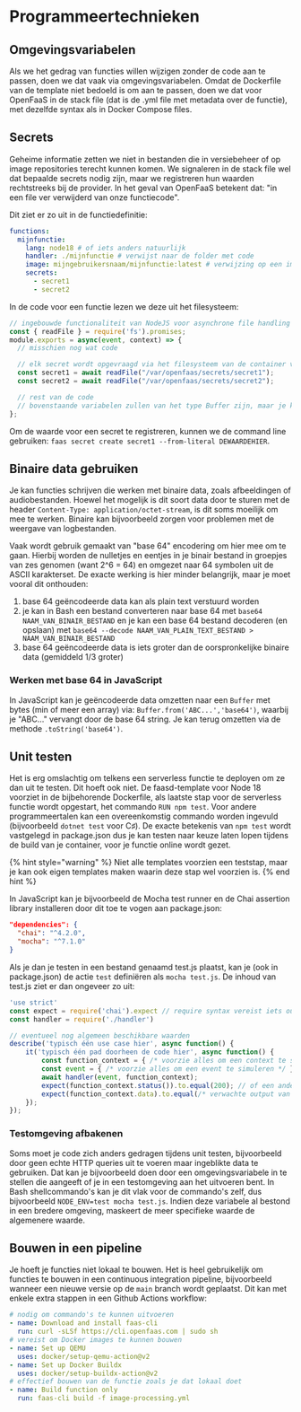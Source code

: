 # Programmeertechnieken

## Omgevingsvariabelen
Als we het gedrag van functies willen wijzigen zonder de code aan te passen, doen we dat vaak via omgevingsvariabelen. Omdat de Dockerfile van de template niet bedoeld is om aan te passen, doen we dat voor OpenFaaS in de stack file (dat is de .yml file met metadata over de functie), met dezelfde syntax als in Docker Compose files.

## Secrets
Geheime informatie zetten we niet in bestanden die in versiebeheer of op image repositories terecht kunnen komen. We signaleren in de stack file wel dat bepaalde secrets nodig zijn, maar we registreren hun waarden rechtstreeks bij de provider. In het geval van OpenFaaS betekent dat: "in een file ver verwijderd van onze functiecode".

Dit ziet er zo uit in de functiedefinitie:

```yaml
functions:
  mijnfunctie:
    lang: node18 # of iets anders natuurlijk
    handler: ./mijnfunctie # verwijst naar de folder met code
    image: mijngebruikersnaam/mijnfunctie:latest # verwijzing op een image repository
    secrets:
      - secret1
      - secret2
```

In de code voor een functie lezen we deze uit het filesysteem:

```javascript
// ingebouwde functionaliteit van NodeJS voor asynchrone file handling
const { readFile } = require('fs').promises;
module.exports = async(event, context) => {
  // misschien nog wat code

  // elk secret wordt opgevraagd via het filesysteem van de container van de functie
  const secret1 = await readFile("/var/openfaas/secrets/secret1");
  const secret2 = await readFile("/var/openfaas/secrets/secret2");

  // rest van de code
  // bovenstaande variabelen zullen van het type Buffer zijn, maar je kan ze omzetten naar strings via .toString()
};
```

Om de waarde voor een secret te registreren, kunnen we de command line gebruiken: `faas secret create secret1 --from-literal DEWAARDEHIER`.

## Binaire data gebruiken
Je kan functies schrijven die werken met binaire data, zoals afbeeldingen of audiobestanden.
Hoewel het mogelijk is dit soort data door te sturen met de header `Content-Type: application/octet-stream`, is dit soms moeilijk om mee te werken.
Binaire kan bijvoorbeeld zorgen voor problemen met de weergave van logbestanden.

Vaak wordt gebruik gemaakt van "base 64" encodering om hier mee om te gaan.
Hierbij worden de nulletjes en eentjes in je binair bestand in groepjes van zes genomen (want 2^6 = 64) en omgezet naar 64 symbolen uit de ASCII karakterset.
De exacte werking is hier minder belangrijk, maar je moet vooral dit onthouden:

1. base 64 geëncodeerde data kan als plain text verstuurd worden
2. je kan in Bash een bestand converteren naar base 64 met `base64 NAAM_VAN_BINAIR_BESTAND` en je kan een base 64 bestand decoderen (en opslaan) met `base64 --decode NAAM_VAN_PLAIN_TEXT_BESTAND > NAAM_VAN_BINAIR_BESTAND` 
3. base 64 geëncodeerde data is iets groter dan de oorspronkelijke binaire data (gemiddeld 1/3 groter)

### Werken met base 64 in JavaScript
In JavaScript kan je geëncodeerde data omzetten naar een `Buffer` met bytes (min of meer een array) via: `Buffer.from('ABC...','base64')`, waarbij je "ABC..." vervangt door de base 64 string.
Je kan terug omzetten via de methode `.toString('base64')`.

## Unit testen
Het is erg omslachtig om telkens een serverless functie te deployen om ze dan uit te testen.
Dit hoeft ook niet.
De faasd-template voor Node 18 voorziet in de bijbehorende Dockerfile, als laatste stap voor de serverless functie wordt opgestart, het commando `RUN npm test`.
Voor andere programmeertalen kan een overeenkomstig commando worden ingevuld (bijvoorbeeld `dotnet test` voor C♯).
De exacte betekenis van `npm test` wordt vastgelegd in package.json dus je kan testen naar keuze laten lopen tijdens de build van je container, voor je functie online wordt gezet.

{% hint style="warning" %}
Niet alle templates voorzien een teststap, maar je kan ook eigen templates maken waarin deze stap wel voorzien is.
{% end hint %}

In JavaScript kan je bijvoorbeeld de Mocha test runner en de Chai assertion library installeren door dit toe te vogen aan package.json:

```json
"dependencies": {
  "chai": "^4.2.0",
  "mocha": "^7.1.0"
}
```

Als je dan je testen in een bestand genaamd test.js plaatst, kan je (ook in package.json) de actie `test` definiëren als `mocha test.js`.
De inhoud van test.js ziet er dan ongeveer zo uit:

```javascript
'use strict'
const expect = require('chai').expect // require syntax vereist iets oudere versie
const handler = require('./handler')

// eventueel nog algemeen beschikbare waarden
describe('typisch één use case hier', async function() {
    it('typisch één pad doorheen de code hier', async function() {
        const function_context = { /* voorzie alles om een context te simuleren */ };
        const event = { /* voorzie alles om een event te simuleren */ };
        await handler(event, function_context);
        expect(function_context.status()).to.equal(200); // of een andere statuscode
        expect(function_context.data).to.equal(/* verwachte output van de functie */);
    });
});
```

### Testomgeving afbakenen
Soms moet je code zich anders gedragen tijdens unit testen, bijvoorbeeld door geen echte HTTP queries uit te voeren maar ingeblikte data te gebruiken. Dat kan je bijvoorbeeld doen door een omgevingsvariabele in te stellen die aangeeft of je in een testomgeving aan het uitvoeren bent. In Bash shellcommando's kan je dit vlak voor de commando's zelf, dus bijvoorbeeld `NODE_ENV=test mocha test.js`. Indien deze variabele al bestond in een bredere omgeving, maskeert de meer specifieke waarde de algemenere waarde.

## Bouwen in een pipeline
Je hoeft je functies niet lokaal te bouwen.
Het is heel gebruikelijk om functies te bouwen in een continuous integration pipeline, bijvoorbeeld wanneer een nieuwe versie op de `main` branch wordt geplaatst.
Dit kan met enkele extra stappen in een Github Actions workflow:

```yaml
# nodig om commando's te kunnen uitvoeren
- name: Download and install faas-cli
  run: curl -sLSf https://cli.openfaas.com | sudo sh
# vereist om Docker images te kunnen bouwen
- name: Set up QEMU
  uses: docker/setup-qemu-action@v2
- name: Set up Docker Buildx
  uses: docker/setup-buildx-action@v2
# effectief bouwen van de functie zoals je dat lokaal doet
- name: Build function only
  run: faas-cli build -f image-processing.yml
```
